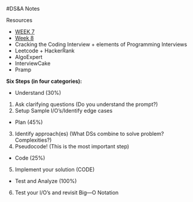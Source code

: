 
#DS&A Notes

Resources

*   [WEEK 7](https://open.appacademy.io/learn/js-py---jul-2020-online/week-7-jul-2020-online/multiple-choice-quiz)
*   [Week 8](https://open.appacademy.io/learn/js-py---oct-2020-online/week-8-oct-2020-online-assessment/multiple-choice-quiz)
*   Cracking the Coding Interview + elements of Programming Interviews
*   Leetcode + HackerRank
*   AlgoExpert
*   InterviewCake
*   Pramp

**Six Steps (in four categories):**



*   Understand (30%)
1. Ask clarifying questions (Do you understand the prompt?)
2. Setup Sample I/O’s/Identify edge cases
*   Plan (45%)
3. Identify approach(es) (What DSs combine to solve problem? Complexities?)
4. Pseudocode! (This is the most important step)
*   Code (25%)
5. Implement your solution (CODE)
*   Test and Analyze (100%)
6. Test your l/O’s and revisit Big—O Notation

